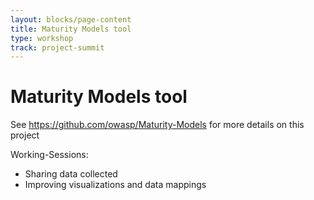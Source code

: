```yaml
---
layout: blocks/page-content
title: Maturity Models tool
type: workshop
track: project-summit
---
```


# Maturity Models tool

See https://github.com/owasp/Maturity-Models for more details on this project

Working-Sessions:

 - Sharing data collected
 - Improving visualizations and data mappings
